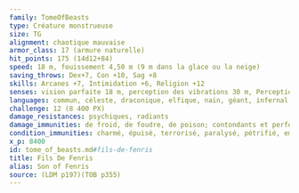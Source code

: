 ```yaml
---
family: TomeOfBeasts
type: Créature monstrueuse
size: TG
alignment: chaotique mauvaise
armor_class: 17 (armure naturelle)
hit_points: 175 (14d12+84)
speed: 18 m, fouissement 4,50 m (9 m dans la glace ou la neige)
saving_throws: Dex+7, Con +10, Sag +8
skills: Arcanes +7, Intimidation +6, Religion +12
senses: vision parfaite 18 m, perception des vibrations 30 m, Perception passive 14
languages: commun, céleste, draconique, elfique, nain, géant, infernal, télépathie 18 m
challenge: 12 (8 400 PX)
damage_resistances: psychiques, radiants
damage_immunities: de froid, de foudre, de poison; contondants et perforants infligés par des armes non magiques
condition_immunities: charmé, épuisé, terrorisé, paralysé, pétrifié, empoisonné
x_p: 8400
id: tome_of_beasts.md#fils-de-fenris
title: Fils De Fenris
alias: Son of Fenris
source: (LDM p197)(TOB p355)
---
```


